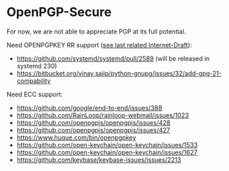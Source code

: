 # OpenPGP-Secure

For now, we are not able to appreciate PGP at its full potential.

Need OPENPGPKEY RR support ([see last related Internet-Draft](https://tools.ietf.org/html/draft-ietf-dane-openpgpkey-12)):
 - https://github.com/systemd/systemd/pull/2589 (will be released in systemd 230)
 - https://bitbucket.org/vinay.sajip/python-gnupg/issues/32/add-gpg-21-compability

Need ECC support: 
 - https://github.com/google/end-to-end/issues/388
 - https://github.com/RainLoop/rainloop-webmail/issues/1023
 - https://github.com/openpgpjs/openpgpjs/issues/428
 - https://github.com/openpgpjs/openpgpjs/issues/427
 - https://www.huque.com/bin/openpgpkey
 - https://github.com/open-keychain/open-keychain/issues/1533
 - https://github.com/open-keychain/open-keychain/issues/1627
 - https://github.com/keybase/keybase-issues/issues/2213
